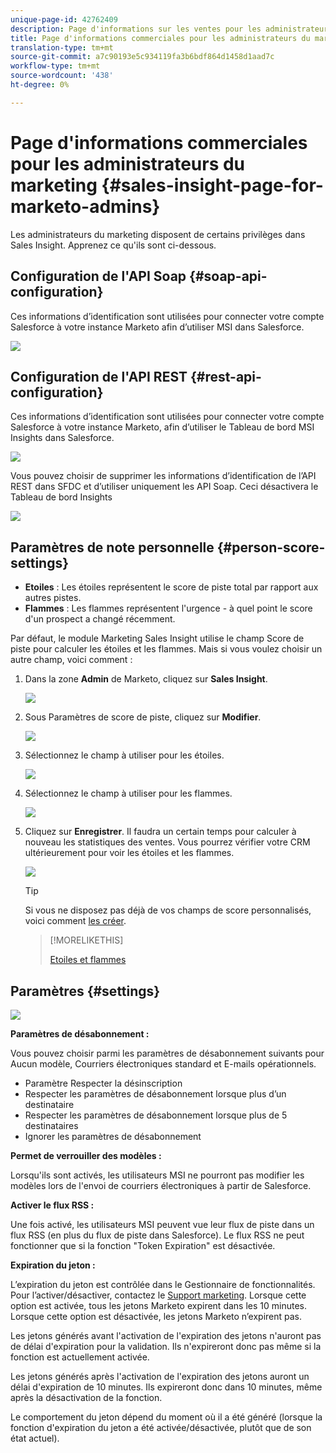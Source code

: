 ```yaml
---
unique-page-id: 42762409
description: Page d'informations sur les ventes pour les administrateurs du marketing - Documents marketing - Documentation du produit
title: Page d'informations commerciales pour les administrateurs du marketing
translation-type: tm+mt
source-git-commit: a7c90193e5c934119fa3b6bdf864d1458d1aad7c
workflow-type: tm+mt
source-wordcount: '438'
ht-degree: 0%

---
```



# Page d&#39;informations commerciales pour les administrateurs du marketing {#sales-insight-page-for-marketo-admins}

Les administrateurs du marketing disposent de certains privilèges dans Sales Insight. Apprenez ce qu&#39;ils sont ci-dessous.

## Configuration de l&#39;API Soap {#soap-api-configuration}

Ces informations d’identification sont utilisées pour connecter votre compte Salesforce à votre instance Marketo afin d’utiliser MSI dans Salesforce.

![](assets/one-1.png)

## Configuration de l&#39;API REST {#rest-api-configuration}

Ces informations d’identification sont utilisées pour connecter votre compte Salesforce à votre instance Marketo, afin d’utiliser le Tableau de bord MSI Insights dans Salesforce.

![](assets/two-1.png)

Vous pouvez choisir de supprimer les informations d’identification de l’API REST dans SFDC et d’utiliser uniquement les API Soap. Ceci désactivera le Tableau de bord Insights

![](assets/three-1.png)

## Paramètres de note personnelle {#person-score-settings}

* **Etoiles** : Les étoiles représentent le score de piste total par rapport aux autres pistes.
* **Flammes** : Les flammes représentent l&#39;urgence - à quel point le score d&#39;un prospect a changé récemment.

Par défaut, le module Marketing Sales Insight utilise le champ Score de piste pour calculer les étoiles et les flammes. Mais si vous voulez choisir un autre champ, voici comment :

1. Dans la zone **Admin** de Marketo, cliquez sur **Sales Insight**.

   ![](assets/four.png)

1. Sous Paramètres de score de piste, cliquez sur **Modifier**.

   ![](assets/five.png)

1. Sélectionnez le champ à utiliser pour les étoiles.

   ![](assets/six.png)

1. Sélectionnez le champ à utiliser pour les flammes.

   ![](assets/seven.png)

1. Cliquez sur **Enregistrer**. Il faudra un certain temps pour calculer à nouveau les statistiques des ventes. Vous pourrez vérifier votre CRM ultérieurement pour voir les étoiles et les flammes.

   ![](assets/eight.png)

   >[!TIP]
   >
   >Si vous ne disposez pas déjà de vos champs de score personnalisés, voici comment [les créer](/help/marketo/product-docs/administration/field-management/create-a-custom-field-in-marketo.md).

   >[!MORELIKETHIS]
   >
   >[Etoiles et flammes](/help/marketo/product-docs/marketo-sales-insight/msi-for-salesforce/features/stars-and-flames/customize-stars-and-flames.md)

## Paramètres {#settings}

![](assets/nine.png)

**Paramètres de désabonnement :**

Vous pouvez choisir parmi les paramètres de désabonnement suivants pour Aucun modèle, Courriers électroniques standard et E-mails opérationnels.

* Paramètre Respecter la désinscription
* Respecter les paramètres de désabonnement lorsque plus d’un destinataire
* Respecter les paramètres de désabonnement lorsque plus de 5 destinataires
* Ignorer les paramètres de désabonnement

**Permet de verrouiller des modèles :**

Lorsqu&#39;ils sont activés, les utilisateurs MSI ne pourront pas modifier les modèles lors de l&#39;envoi de courriers électroniques à partir de Salesforce.

**Activer le flux RSS :**

Une fois activé, les utilisateurs MSI peuvent vue leur flux de piste dans un flux RSS (en plus du flux de piste dans Salesforce). Le flux RSS ne peut fonctionner que si la fonction &quot;Token Expiration&quot; est désactivée.

**Expiration du jeton :**

L’expiration du jeton est contrôlée dans le Gestionnaire de fonctionnalités. Pour l’activer/désactiver, contactez le [Support marketing](https://nation.marketo.com/t5/Support/ct-p/Support). Lorsque cette option est activée, tous les jetons Marketo expirent dans les 10 minutes. Lorsque cette option est désactivée, les jetons Marketo n’expirent pas.

Les jetons générés avant l&#39;activation de l&#39;expiration des jetons n&#39;auront pas de délai d&#39;expiration pour la validation. Ils n&#39;expireront donc pas même si la fonction est actuellement activée.

Les jetons générés après l&#39;activation de l&#39;expiration des jetons auront un délai d&#39;expiration de 10 minutes. Ils expireront donc dans 10 minutes, même après la désactivation de la fonction.

Le comportement du jeton dépend du moment où il a été généré (lorsque la fonction d&#39;expiration du jeton a été activée/désactivée, plutôt que de son état actuel).
